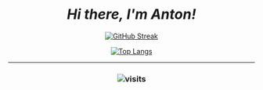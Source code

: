 <h1 align="center"><b><i> Hi there, I'm Anton! </i></b> </h1>



<!--
 <a href="your-python-URL">
    <img src="https://img.shields.io/badge/python-3670A0?style=for-the-badge&logo=python&logoColor=ffdd54" alt="Python Badge"/>
 </a>
  
<a href="your-javascript-URL">
    <img src="https://img.shields.io/badge/javascript-%23323330.svg?style=for-the-badge&logo=javascript&logoColor=%23F7DF1E" alt="JavaScript Badge"/>
  </a>
-->  

<div id="badges" align="center">

[![GitHub Streak](https://streak-stats.demolab.com?user=tonytech83&theme=gruvbox_duo&hide_border=true&border_radius=0)](https://git.io/streak-stats)

[![Top Langs](https://github-readme-stats.vercel.app/api/top-langs/?username=tonytech83&layout=compact&theme=codeSTACKr&hide_border=true)](https://github.com/anuraghazra/github-readme-stats)

---

### ![visits](https://komarev.com/ghpvc/?username=ivoivanov083006)
